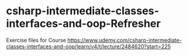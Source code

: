 ﻿# csharp-intermediate-classes-interfaces-and-oop-Refresher
Exercise files for Course
https://www.udemy.com/csharp-intermediate-classes-interfaces-and-oop/learn/v4/t/lecture/2484620?start=225
